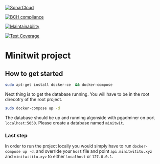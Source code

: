 [![SonarCloud](https://sonarcloud.io/images/project_badges/sonarcloud-white.svg)](https://sonarcloud.io/dashboard?id=notaduck_devops_itu)

[![BCH compliance](https://bettercodehub.com/edge/badge/notaduck/devops_itu?branch=main)](https://bettercodehub.com/)

[![Maintainability](https://api.codeclimate.com/v1/badges/18e22cb76095ee4d843d/maintainability)](https://codeclimate.com/github/notaduck/devops_itu/maintainability)

[![Test Coverage](https://api.codeclimate.com/v1/badges/18e22cb76095ee4d843d/test_coverage)](https://codeclimate.com/github/notaduck/devops_itu/test_coverage)

# Minitwit project

## How to get started

```sh
sudo apt-get install docker-ce  && docker-compose
```

Next thing is to get the database running. You will have to be in the root direcotry of the root project.

```sh
sudo docker-compose up -d
```
The database should be up and running algonside with pgadminer on port `localhost:5050`. Please create a database named `minitwit`.

### Last step

In order to run the project locally you would simply have to run `docker-compose up -d`, and override your `host` file and point `api.minitwititu.xyz` and `minitwititu.xyz` to either `localhost` or `127.0.0.1`.




